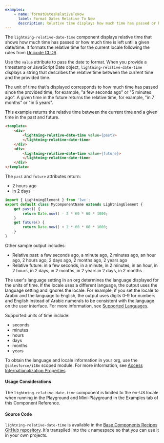 ```yaml
---
examples:
    - name: formatDatesRelativeToNow
      label: Format Dates Relative To Now
      description: Relative time displays how much time has passed or how much time is left until a given time.
---
```


The `lightning-relative-date-time` component displays relative time that shows
how much time has passed or how much time is left until a given date/time.
It formats the relative time for the current locale following the rules
from [Unicode CLDR](http://cldr.unicode.org/translation/date-time-1/date-time-names).

Use the `value` attribute to pass the date to format.
When you provide a timestamp or JavaScript Date object,
`lightning-relative-date-time` displays a string that describes the relative
time between the current time and the provided time.

The unit of time that's displayed corresponds to how much time has passed since the
provided time, for example, "a few seconds ago" or "5 minutes ago". A given
time in the future returns the relative time, for example, "in 7 months" or
"in 5 years".

This example returns the relative time between the current time and a given
time in the past and future.

```html
<template>
    <div>
        <lightning-relative-date-time value={past}>
        </lightning-relative-date-time>
    </div>
    <div>
        <lightning-relative-date-time value={future}>
        </lightning-relative-date-time>
    </div>
</template>
```

The `past` and `future` attributes return:

-   2 hours ago
-   in 2 days

```javascript
import { LightningElement } from 'lwc';
export default class MyComponentName extends LightningElement {
    get past() {
        return Date.now() - 2 * 60 * 60 * 1000;
    }
    get future() {
        return Date.now() + 2 * 60 * 60 * 1000;
    }
}
```

Other sample output includes:

-   Relative past: a few seconds ago, a minute ago, 2 minutes ago, an hour ago, 2 hours ago, 2 days ago, 2 months ago, 2 years ago
-   Relative future: in a few seconds, in a minute, in 2 minutes, in an hour, in 2 hours, in 2 days, in 2 months, in 2 years in 2 days, in 2 months

The user's language setting in an org determines the language displayed for the units of time. If the locale uses a different language, the output uses the language setting and ignores the locale. For example, if you set the locale to Arabic and the language to English, the output uses digits 0-9 for numbers and English instead of Arabic numerals to be consistent with the language on the user interface. For more information, see [Supported Languages](https://help.salesforce.com/articleView?id=faq_getstart_what_languages_does.htm).

Supported units of time include:

-   seconds
-   minutes
-   hours
-   days
-   months
-   years

To obtain the language and locale information in your org, use the `@salesforce/i18n` scoped module. For more information, see [Access Internationalization Properties](https://developer.salesforce.com/docs/platform/lwc/guide/create-i18n).

#### Usage Considerations

The `lightning-relative-date-time` component is limited to the en-US locale when running in
the Playground and Mini-Playground in the Examples tab of this Component Reference.

#### Source Code

`lightning-relative-date-time` is available in the [Base Components Recipes GitHub repository](https://github.com/salesforce/base-components-recipes#documentation). It's transpiled into the `c` namespace so that you can use it in your own projects.
